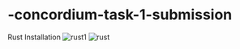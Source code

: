 # -concordium-task-1-submission
Rust Installation
![rust1](https://user-images.githubusercontent.com/51089195/220010214-75d34953-bbe3-42dc-bec1-17259b860c80.png)
![rust](https://user-images.githubusercontent.com/51089195/220010221-74b8db48-1c0e-4d3a-a7b4-f0c8857ef94b.png)

